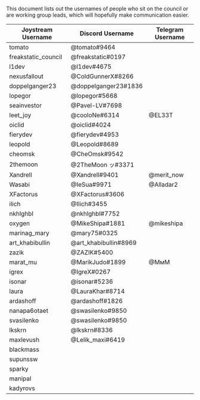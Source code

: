 This document lists out the usernames of people who sit on the council or are working group leads, which will hopefully make communication easier.

| Joystream Username  | Discord Username      | Telegram Username |
|---------------------|-----------------------|-------------------|
| tomato              | @tomato#9464          |                   |
| freakstatic_council | @freakstatic#0197     |                   |
| l1dev               | @l1dev#4675           |                   |
| nexusfallout        | @ColdGunnerX#8266     |                   |
| doppelganger23      | @doppelganger23#1836  |                   |
| lopegor             | @lopegor#5668         |                   |
| seainvestor         | @Pavel-LV#7698        |                   |
| leet_joy            | @cooloNe#6314         | @EL33T            |
| oiclid              | @oiclid#4024          |                   |
| fierydev            | @fierydev#4953        |                   |
| leopold             | @Leopold#8689         |                   |
| cheomsk             | @CheOmsk#9542         |                   |
| 2themoon            | @2TheMoon ッ#3371     |                   |
| Xandrell            | @Xandrell#9401        | @merit_now        |
| Wasabi              | @IeSua#9971           | @Alladar2         |
| XFactorus           | @XFactorus#3606       |                   |
| ilich               | @Ilich#3455           |                   |
| nkhlghbl            | @nkhlghbl#7752        |                   |
| oxygen              | @MikeShipa#1881       | @mikeshipa        |
| marinag_mary        | @mary75#0325          |                   |
| art_khabibullin     | @art_khabibullin#8969 |                   |
| zazik               | @ZAZIK#5400           |                   |
| marat_mu            | @MarikJudo#1899       | @МмМ              |
| igrex               | @IgreX#0267           |                   |
| isonar              | @isonar#5236          |                   |
| laura               | @LauraKhar#8714       |                   |
| ardashoff           | @ardashoff#1826       |                   |
| nanapa6otaet        | @swasilenko#9850      |                   |
| svasilenko          | @swasilenko#9850      |                   |
| lkskrn              | @lkskrn#8336          |                   |
| maxlevush           | @Lelik_maxi#6419      |                   |
| blackmass           |                       |                   |
| supunssw            |                       |                   |
| sparky              |                       |                   |
| manipal             |                       |                   |
| kadyrovs            |                       |                   |
